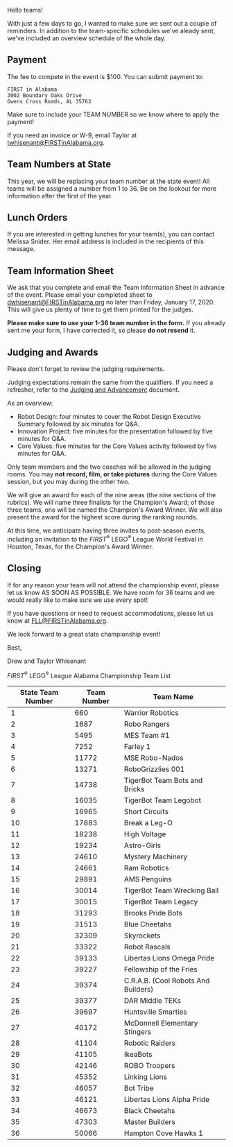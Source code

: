Hello teams!

With just a few days to go, I wanted to make sure we sent out a couple of reminders. In addition to the team-specific schedules we've aleady sent, we've included an overview schedule of the whole day.

## Payment 

The fee to compete in the event is \$100. You can submit payment to:

    FIRST in Alabama
    3002 Boundary Oaks Drive
    Owens Cross Roads, AL 35763

Make sure to include your TEAM NUMBER so we know where to apply the payment!

If you need an invoice or W-9, email Taylor at twhisenant@FIRSTinAlabama.org.


## Team Numbers at State

This year, we will be replacing your team number at the state event! All teams will be assigned a number from 1 to 36. Be on the lookout for more information after the first of the year.


## Lunch Orders

If you are interested in getting lunches for your team(s), you can contact Melissa Snider. Her email address is included in the recipients of this message.


## Team Information Sheet

We ask that you complete and email the Team Information Sheet in advance of the event. Please email your completed sheet to dwhisenant@FIRSTinAlabama.org no later than Friday, January 17, 2020. This will give us plenty of time to get them printed for the judges.

**Please make sure to use your 1-36 team number in the form.** If you already sent me your form, I have corrected it, so please **do not resend** it.


## Judging and Awards

Please don't forget to review the judging requirements.

Judging expectations remain the same from the qualifiers. If you need a refresher, refer to the [Judging and Advancement](https://github.com/drewwhis/first-in-alabama/blob/main/first-lego-league/2019-2020/fll/judging-and-advancement.md) document.

As an overview:
- Robot Design: four minutes to cover the Robot Design Executive Summary followed by six minutes for Q&A.
- Innovation Project: five minutes for the presentation followed by five minutes for Q&A.
- Core Values: five minutes for the Core Values activity followed by five minutes for Q&A.

Only team members and the two coaches will be allowed in the judging rooms. You may **not record, film, or take pictures** during the Core Values session, but you may during the other two.

We will give an award for each of the nine areas (the nine sections of the rubrics). We will name three finalists for the Champion's Award; of those three teams, one will be named the Champion's Award Winner. We will also present the award for the highest score during the ranking rounds.

At this time, we anticipate having three invites to post-season events, including an invitation to the *FIRST*<sup>&reg;</sup> LEGO<sup>&reg;</sup> League World Festival in Houston, Texas, for the Champion's Award Winner.


## Closing

If for any reason your team will not attend the championship event, please let us know AS SOON AS POSSIBLE. We have room for 36 teams and we would really like to make sure we use every spot!

If you have questions or need to request accommodations, please let us know at FLL@FIRSTinAlabama.org.

We look forward to a great state championship event!

Best,

Drew and Taylor Whisenant

*FIRST*<sup>&reg;</sup> LEGO<sup>&reg;</sup> League Alabama Championship Team List

| State Team Number | Team Number | Team Name                           |
| ----------------- | ----------- | ----------------------------------- |
| 1                 | 660         | Warrior Robotics                    |
| 2                 | 1687        | Robo Rangers                        |
| 3                 | 5495        | MES Team #1                         |
| 4                 | 7252        | Farley 1                            |
| 5                 | 11772       | MSE Robo-Nados                      |
| 6                 | 13271       | RoboGrizzlies 001                   |
| 7                 | 14738       | TigerBot Team Bots and Bricks       |
| 8                 | 16035       | TigerBot Team Legobot               |
| 9                 | 16965       | Short Circuits                      |
| 10                | 17883       | Break a Leg-O                       |
| 11                | 18238       | High Voltage                        |
| 12                | 19234       | Astro-Girls                         |
| 13                | 24610       | Mystery Machinery                   |
| 14                | 24661       | Ram Robotics                        |
| 15                | 29891       | AMS Penguins                        |
| 16                | 30014       | TigerBot Team Wrecking Ball         |
| 17                | 30015       | TigerBot Team Legacy                |
| 18                | 31293       | Brooks Pride Bots                   |
| 19                | 31513       | Blue Cheetahs                       |
| 20                | 32309       | Skyrockets                          |
| 21                | 33322       | Robot Rascals                       |
| 22                | 39133       | Libertas Lions Omega Pride          |
| 23                | 39227       | Fellowship of the Fries             |
| 24                | 39374       | C.R.A.B. (Cool Robots And Builders) |
| 25                | 39377       | DAR Middle TEKs                     |
| 26                | 39697       | Huntsville Smarties                 |
| 27                | 40172       | McDonnell Elementary Stingers       |
| 28                | 41104       | Robotic Raiders                     |
| 29                | 41105       | IkeaBots                            |
| 30                | 42146       | ROBO Troopers                       |
| 31                | 45352       | Linking Lions                       |
| 32                | 46057       | Bot Tribe                           |
| 33                | 46121       | Libertas Lions Alpha Pride          |
| 34                | 46673       | Black Cheetahs                      |
| 35                | 47303       | Master Builders                     |
| 36                | 50066       | Hampton Cove Hawks 1                |